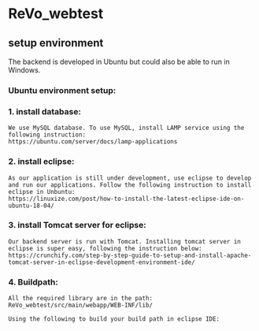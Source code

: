 # ReVo_webtest

## setup environment
The backend is developed in Ubuntu but could also be able to run in Windows.

### Ubuntu environment setup:
 ### 1. install database: 
    We use MySQL database. To use MySQL, install LAMP service using the following instruction:
    https://ubuntu.com/server/docs/lamp-applications
    
 ### 2. install eclipse:
    As our application is still under development, use eclipse to develop and run our applications. Follow the following instruction to install eclipse in Unbuntu:
    https://linuxize.com/post/how-to-install-the-latest-eclipse-ide-on-ubuntu-18-04/
    
 ### 3. install Tomcat server for eclipse:
    Our backend server is run with Tomcat. Installing tomcat server in eclipse is super easy, following the instruction below:
    https://crunchify.com/step-by-step-guide-to-setup-and-install-apache-tomcat-server-in-eclipse-development-environment-ide/
    
 ### 4. Buildpath:
    All the required library are in the path: ReVo_webtest/src/main/webapp/WEB-INF/lib/

    Using the following to build your build path in eclipse IDE:
